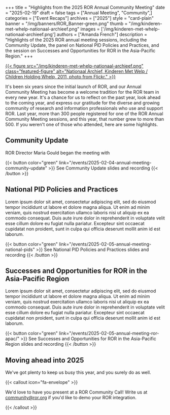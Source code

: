+++ 
title = "Highlights from the 2025 ROR Annual Community Meeting" 
date = "2025-02-19"
draft = false 
tags = ["Annual Meeting", "Community",] 
categories = ["Event Recaps"] 
archives = ["2025"]
style = "card-plain" 
banner = "/img/banners/ROR_Banner-green.png" 
thumb = "/img/kinderen-met-whelp-nationaal-archieef.png" 
images = ['/img/kinderen-met-whelp-nationaal-archieef.png']
authors = ["Amanda French"] 
description = "Highlights of the 2025 ROR annual meeting sessions, including the Community Update, the panel on National PID Policies and Practices, and the session on Successes and Opportunities for ROR in the Asia-Pacific Region."
+++ 

[{{< figure src="/img/kinderen-met-whelp-nationaal-archieef.png" class="featured-figure" alt="Nationaal Archief, Kinderen Met Welp / Children Holding Whelp, 2011, photo from Flickr."  >}}](https://flic.kr/p/9DTkax)

It's been six years since the initial launch of ROR, and our Annual Community Meeting has become a welcome tradition for the ROR team in every new year. It's a chance for us to reflect on the past year, look ahead to the coming year, and express our gratitude for the diverse and growing community of research and information professionals who use and support ROR. Last year, more than 300 people registered for one of the ROR Annual Community Meeting sessions, and this year, that number grew to more than 500. If you weren't one of those who attended, here are some highlights. 

## Community Update

ROR Director Maria Gould began the meeting with 

{{< button color="green" link="/events/2025-02-04-annual-meeting-community-update" >}} See Community Update slides and recording {{< /button >}}


## National PID Policies and Practices
Lorem ipsum dolor sit amet, consectetur adipiscing elit, sed do eiusmod tempor incididunt ut labore et dolore magna aliqua. Ut enim ad minim veniam, quis nostrud exercitation ullamco laboris nisi ut aliquip ex ea commodo consequat. Duis aute irure dolor in reprehenderit in voluptate velit esse cillum dolore eu fugiat nulla pariatur. Excepteur sint occaecat cupidatat non proident, sunt in culpa qui officia deserunt mollit anim id est laborum.

{{< button color="green" link="/events/2025-02-05-annual-meeting-national-pids" >}} See National PID Policies and Practices slides and recording {{< /button >}}


## Successes and Opportunities for ROR in the Asia-Pacific Region
Lorem ipsum dolor sit amet, consectetur adipiscing elit, sed do eiusmod tempor incididunt ut labore et dolore magna aliqua. Ut enim ad minim veniam, quis nostrud exercitation ullamco laboris nisi ut aliquip ex ea commodo consequat. Duis aute irure dolor in reprehenderit in voluptate velit esse cillum dolore eu fugiat nulla pariatur. Excepteur sint occaecat cupidatat non proident, sunt in culpa qui officia deserunt mollit anim id est laborum.

{{< button color="green" link="/events/2025-02-05-annual-meeting-ror-apac/" >}} See Successes and Opportunities for ROR in the Asia-Pacific Region slides and recording {{< /button >}}

## Moving ahead into 2025

We've got plenty to keep us busy this year, and you surely do as well. 




{{< callout icon="fa-envelope" >}} 

We'd love to have you present at a ROR Community Call! Write us at community@ror.org if you'd like to demo your ROR integration.

{{< /callout >}}


